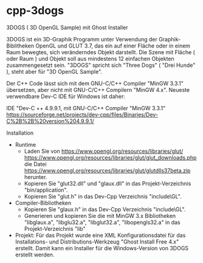 # cpp-3dogs
3DOGS ( 3D OpenGL Sample) mit Ghost Installer

3DOGS ist ein 3D-Graphik Programm unter Verwendung der Graphik-Biblitheken OpenGL und GLUT 3.7, das ein auf einer Fläche oder in einem Raum bewegtes, sich veränderndes Objekt darstellt. Die Szene mit Fläche ( oder Raum ) und Objekt soll aus mindestens 12 einfachen Objekten zusammengesetzt sein. "3DOGS" spricht sich "Three Dogs" ( "Drei Hunde" ), steht aber für "3D OpenGL Sample".

Der C++ Code lässt sich mit dem GNU-C/C++ Compiler "MinGW 3.3.1" übersetzen, aber nicht mit GNU-C/C++ Compilern "MinGW 4.x". Neueste verwendbare Dev-C IDE für Windows ist daher: 

IDE "Dev-C ++ 4.9.9.1, mit GNU-C/C++ Compiler "MinGW 3.3.1" https://sourceforge.net/projects/dev-cpp/files/Binaries/Dev-C%2B%2B%20version%204.9.9.1/ 

Installation
- Runtime
  - Laden Sie von
https://www.opengl.org/resources/libraries/glut/
https://www.opengl.org/resources/libraries/glut/glut_downloads.php
die Datei
https://www.opengl.org/resources/libraries/glut/glutdlls37beta.zip
herunter.
  - Kopieren Sie "glut32.dll" und "glaux.dll" in das Projekt-Verzeichnis "bin/application".
  - Kopieren Sie "glut.h" in das Dev-Cpp Verzeichnis "include\GL".
- Compiler-Bibliotheken
  - Kopieren Sie "glaux.h" in das Dev-Cpp Verzeichnis "include\GL".
  - Generieren und kopieren Sie die mit MinGW 3.x Bibliotheken "libglaux.a", "libglu32.a", "libglut32.a", "libopengls32.a" in das Projekt-Verzeichnis "lib"
- Projekt: Für das Projekt wurde eine XML Konfigurationsdatei für das Installations- und Distributions-Werkzeug "Ghost Install Free 4.x" erstellt. Damit kann ein Installer für die Windows-Version von 3DOGS erstellt werden.


